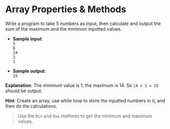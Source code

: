 # Array Properties & Methods

Write a program to take 5 numbers as input, then calculate and output the sum of the maximum and the minimum inputted values.

- **Sample input**:  
`5`  
`6`  
`14`  
`2`  
`1`  

- **Sample output**:  
`15`

**Explanation**: The minimum value is 1, the maximum is 14. So `14 + 1 = 15` should be output.

**Hint**: Create an array, use while loop to store the inputted numbers in it, and then do the calculations.

>Use the `Min` and `Max` methods to get the minimum and maximum values.